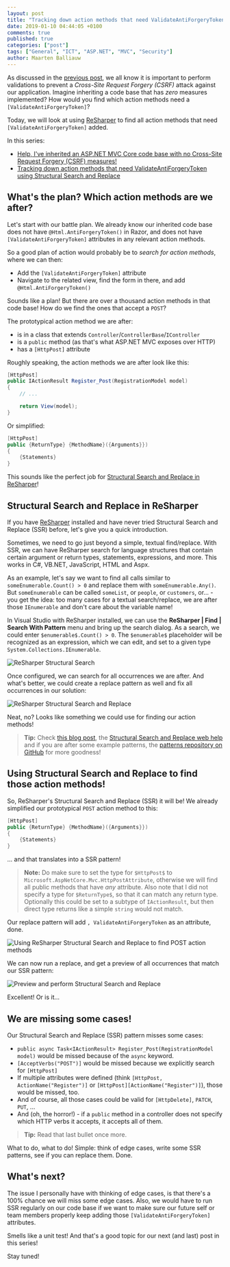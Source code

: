 ```yaml
---
layout: post
title: "Tracking down action methods that need ValidateAntiForgeryToken using Structural Search and Replace"
date: 2019-01-10 04:44:05 +0100
comments: true
published: true
categories: ["post"]
tags: ["General", "ICT", "ASP.NET", "MVC", "Security"]
author: Maarten Balliauw
---
```


As discussed in the [previous post](TODO), we all know it is important to perform validations to prevent a *Cross-Site Request Forgery (CSRF)* attack against our application. Imagine inheriting a code base that has *zero* measures implemented? How would you find which action methods need a `[ValidateAntiForgeryToken]`?

Today, we will look at using [ReSharper](https://www.jetbrains.com/resharper) to find all action methods that need `[ValidateAntiForgeryToken]` added.

In this series:

* [Help, I've inherited an ASP.NET MVC Core code base with no Cross-Site Request Forgery (CSRF) measures!](TODO)
* [Tracking down action methods that need ValidateAntiForgeryToken using Structural Search and Replace](TODO)

## What's the plan? Which action methods are we after?

Let's start with our battle plan. We already know our inherited code base does not have `@Html.AntiForgeryToken()` in Razor, and does not have `[ValidateAntiForgeryToken]` attributes in any relevant action methods.

So a good plan of action would probably be to *search for action methods*, where we can then:

* Add the `[ValidateAntiForgeryToken]` attribute
* Navigate to the related view, find the form in there, and add `@Html.AntiForgeryToken()`

Sounds like a plan! But there are over a thousand action methods in that code base! How do we find the ones that accept a `POST`?

The prototypical action method we are after:

* is in a class that extends `Controller`/`ControllerBase`/`IController`
* is a `public` method (as that's what ASP.NET MVC exposes over HTTP)
* has a `[HttpPost]` attribute

Roughly speaking, the action methods we are after look like this:

```csharp
[HttpPost]
public IActionResult Register_Post(RegistrationModel model)
{
    // ...

    return View(model);
}
```

Or simplified:

```csharp
[HttpPost]
public {ReturnType} {MethodName}({Arguments}})
{
    {Statements}
}
```

This sounds like the perfect job for [Structural Search and Replace in ReSharper](https://www.jetbrains.com/help/resharper/Navigation_and_Search__Structural_Search_and_Replace.html)!

## Structural Search and Replace in ReSharper

If you have [ReSharper](https://www.jetbrains.com/resharper) installed and have never tried Structural Search and Replace (SSR) before, let's give you a quick introduction.

Sometimes, we need to go just beyond a simple, textual find/replace. With SSR, we can have ReSharper search for language structures that contain certain argument or return types, statements, expressions, and more. This works in C#, VB.NET, JavaScript, HTML and Aspx.

As an example, let's say we want to find all calls similar to `someEnumerable.Count() > 0` and replace them with `someEnumerable.Any()`. But `someEnumerable` can be called `someList`, or `people`, or `customers`, or... - you get the idea: too many cases for a textual search/replace, we are after those `IEnumerable` and don't care about the variable name!

In Visual Studio with ReSharper installed, we can use the **ReSharper | Find | Search With Pattern** menu and bring up the search dialog. As a search, we could enter `$enumerable$.Count() > 0`. The `$enumerable$` placeholder will be recognized as an expression, which we can edit, and set to a given type `System.Collections.IEnumerable`.

![ReSharper Structural Search](images/2019/01/resharper-structural-search-replace.png)

Once configured, we can search for all occurrences we are after. And what's better, we could create a replace pattern as well and fix all occurrences in our solution:

![ReSharper Structural Search and Replace](images/2019/01/resharper-structural-search-replace-enumerable.png)

Neat, no? Looks like something we could use for finding our action methods!

> **Tip:** Check [this blog post](https://blog.jetbrains.com/dotnet/2010/04/07/introducing-resharper-50-structural-search-and-replace/), the [Structural Search and Replace web help](https://www.jetbrains.com/help/resharper/Navigation_and_Search__Structural_Search_and_Replace.html) and if you are after some example patterns, the [patterns repository on GitHub](https://github.com/JetBrains/resharper-sample-patterns) for more goodness!

## Using Structural Search and Replace to find those action methods!

So, ReSharper's Structural Search and Replace (SSR) it will be! We already simplified our prototypical `POST` action method to this:

```csharp
[HttpPost]
public {ReturnType} {MethodName}({Arguments}})
{
    {Statements}
}
```

... and that translates into a SSR pattern!

> **Note:** Do make sure to set the type for `$HttpPost$` to `Microsoft.AspNetCore.Mvc.HttpPostAttribute`, otherwise we will find all public methods that have *any* attribute. Also note that I did not specify a type for `$ReturnType$`, so that it can match any return type. Optionally this could be set to a subtype of `IActionResult`, but then direct type returns like a simple `string` would not match.

Our replace pattern will add `, ValidateAntiForgeryToken` as an attribute, done.

![Using ReSharper Structural Search and Replace to find POST action methods](images/2019/01/resharper-structural-search-replace-to-find-mvc-action-methods.png)

We can now run a replace, and get a preview of all occurrences that match our SSR pattern:

![Preview and perform Structural Search and Replace](images/2019/01/structural-search-replace-preview.png)

Excellent! Or is it...

## We are missing some cases!

Our Structural Search and Replace (SSR) pattern misses some cases:

* `public async Task<IActionResult> Register_Post(RegistrationModel model)` would be missed because of the `async` keyword.
* `[AcceptVerbs("POST")]` would be missed because we explicitly search for `[HttpPost]`
* If multiple attributes were defined (think `[HttpPost, ActionName("Register")]` or `[HttpPost][ActionName("Register")]`), those would be missed, too.
* And of course, all those cases could be valid for `[HttpDelete]`, `PATCH`, `PUT`, ...
* And (oh, the horror!) - if a `public` method in a controller does not specify which HTTP verbs it accepts, it accepts all of them.

> **Tip:** Read that last bullet once more.

What to do, what to do! Simple: think of edge cases, write some SSR patterns, see if you can replace them. Done.

## What's next?

The issue I personally have with thinking of edge cases, is that there's a 100% chance we will miss some edge cases. Also, we would have to run SSR regularly on our code base if we want to make sure our future self or team members properly keep adding those `[ValidateAntiForgeryToken]` attributes.

Smells like a unit test! And that's a good topic for our next (and last) post in this series!

Stay tuned!